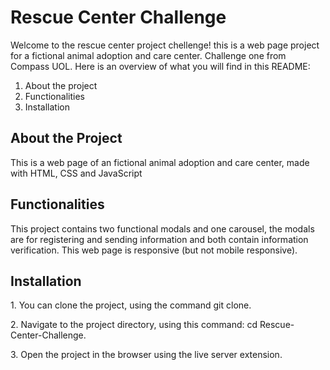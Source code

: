 <h1>Rescue Center Challenge</h1>

<p>Welcome to the rescue center project chellenge! this is a web page project for a
 fictional animal adoption and care center. Challenge one from Compass UOL. Here is an overview of what you will find in this README:</p>

<ol>
 <li>About the project</li>
 <li>Functionalities</li>
 <li>Installation</li>
</ol>

<h2>About the Project</h2>

<p>This is a web page of an fictional animal adoption and care center, made with HTML, CSS and JavaScript</p>

<h2>Functionalities</h2>

<p>This project contains two functional modals and one carousel, the modals are for registering and sending information and both contain
 information verification. This web page is responsive (but not mobile responsive).</p>

<h2>Installation</h2>

<p>1. You can clone the project, using the command git clone.</p>
<p>2. Navigate to the project directory, using this command: cd Rescue-Center-Challenge.</p>
<p>3. Open the project in the browser using the live server extension.</p>